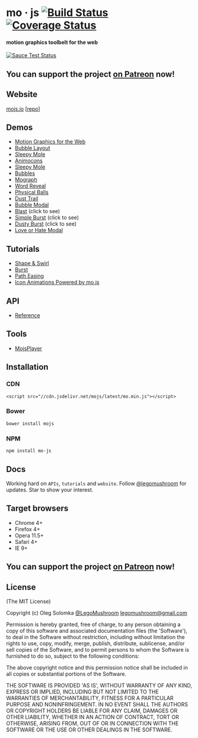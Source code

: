 # mo · js [![Build Status](https://travis-ci.org/legomushroom/mojs.svg?branch=dev)](https://travis-ci.org/legomushroom/mojs) [![Coverage Status](https://coveralls.io/repos/legomushroom/mojs/badge.svg?branch=dev)](https://coveralls.io/r/legomushroom/mojs?branch=dev)

#### motion graphics toolbelt for the web

[![Sauce Test Status](https://saucelabs.com/browser-matrix/legomushroom-dev.svg)](https://saucelabs.com/u/legomushroom-dev)

## You can support the project [on Patreon](https://patreon.com/user?u=3219311&utm_medium=social&utm_source=twitter&utm_campaign=creatorshare) now!

## Website
[mojs.io](http://mojs.io/) [[repo](https://github.com/legomushroom/mojs-website)]

## Demos
  - [Motion Graphics for the Web](http://codepen.io/sol0mka/full/ogOYJj/)
  - [Bubble Layout](http://codepen.io/sol0mka/full/yNOage/)
  - [Sleepy Mole](http://codepen.io/sol0mka/full/OyzBXR)
  - [Animocons](http://tympanus.net/Development/Animocons/)
  - [Sleepy Mole](http://codepen.io/sol0mka/full/OyzBXR)
  - [Bubbles](http://codepen.io/sol0mka/full/2ef10ed42ff535182c31cd1dbb81e453/)
  - [Mograph](http://codepen.io/sol0mka/full/39427561a8a0b15d7896480a7d96d3d1/)
  - [Word Reveal](http://codepen.io/sol0mka/full/c94452fb65dbf676b0ae8a12d4267473/)
  - [Physical Balls](http://codepen.io/sol0mka/full/7315f4364360ec87a6655d33782702fe/)
  - [Dust Trail](http://codepen.io/sol0mka/full/633e6aa52d40691cca2f2cda91650bae/)
  - [Bubble Modal](http://codepen.io/sol0mka/full/3c49de2d7d0ca3e92bf5db5bf7a2687d/)
  - [Blast](http://codepen.io/sol0mka/full/699cfc8716a13e0e1c15105af2b6fb95/) (click to see)
  - [Simple Burst](http://codepen.io/sol0mka/full/6caf96461207a5caa9226fbd2631569d/) (click to see)
  - [Dusty Burst](http://codepen.io/sol0mka/full/03e9d8f2fbf886aa1505c61c81d782a0/) (click to see)
  - [Love or Hate Modal](http://codepen.io/sol0mka/full/812699ce32c9a7aeb70c9384b32a533a/)

## Tutorials
  - [Shape & Swirl](http://mojs.io/tutorials/shape/)
  - [Burst](http://mojs.io/tutorials/burst/)
  - [Path Easing](http://mojs.io/tutorials/easing/path-easing/)
  - [Icon Animations Powered by mo.js](http://tympanus.net/codrops/2016/02/23/icon-animations-powered-by-mo-js/)

## API
  - [Reference](https://github.com/legomushroom/mojs/blob/master/api/index.md)

## Tools
  - [MojsPlayer](https://github.com/legomushroom/mojs-player)

## Installation
### CDN
`<script src="//cdn.jsdelivr.net/mojs/latest/mo.min.js"></script>`  
### Bower
`bower install mojs`
### NPM
`npm install mo-js`

## Docs
Working hard on `APIs`, `tutorials` and `website`. Follow [@legomushroom](https://twitter.com/legomushroom) for updates. Star to show your interest.

## Target browsers
- Chrome 4+
- Firefox 4+
- Opera 11.5+
- Safari 4+
- IE 9+

## You can support the project [on Patreon](https://patreon.com/user?u=3219311&utm_medium=social&utm_source=twitter&utm_campaign=creatorshare) now!

## License

(The MIT License)

Copyright (c) Oleg Solomka [@LegoMushroom](https://twitter.com/legomushroom) [legomushroom@gmail.com](mailto:legomushroom@gmail.com)

Permission is hereby granted, free of charge, to any person obtaining a copy of this software and associated documentation files (the 'Software'), to deal in the Software without restriction, including without limitation the rights to use, copy, modify, merge, publish, distribute, sublicense, and/or sell copies of the Software, and to permit persons to whom the Software is furnished to do so, subject to the following conditions:

The above copyright notice and this permission notice shall be included in all copies or substantial portions of the Software.

THE SOFTWARE IS PROVIDED 'AS IS', WITHOUT WARRANTY OF ANY KIND, EXPRESS OR IMPLIED, INCLUDING BUT NOT LIMITED TO THE WARRANTIES OF MERCHANTABILITY, FITNESS FOR A PARTICULAR PURPOSE AND NONINFRINGEMENT. IN NO EVENT SHALL THE AUTHORS OR COPYRIGHT HOLDERS BE LIABLE FOR ANY CLAIM, DAMAGES OR OTHER LIABILITY, WHETHER IN AN ACTION OF CONTRACT, TORT OR OTHERWISE, ARISING FROM, OUT OF OR IN CONNECTION WITH THE SOFTWARE OR THE USE OR OTHER DEALINGS IN THE SOFTWARE.
